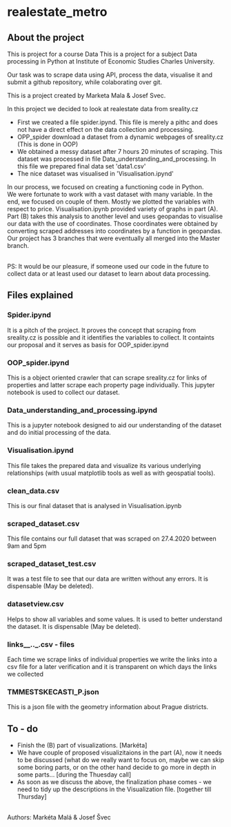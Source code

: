 # realestate_metro

## About the project

This is project for a course Data This is a project for a subject Data processing in Python at Institute of Economic Studies Charles University.

Our task was to scrape data using API, process the data, visualise it and submit a github repository, while colaborating over git.

This is a project created by Marketa Mala & Josef Svec.

In this project we decided to look at realestate data from sreality.cz
 
<ul>
    <li>First we created a file spider.ipynd. This file is merely a pithc and does not have a direct effect on the data collection and processing. </li>
    <li> OPP_spider download a dataset from a dynamic webpages of sreality.cz (This is done in OOP)</li>
    <li> We obtained a messy dataset after 7 hours 20 minutes of scraping. This dataset was processed in file 
    Data_understanding_and_processing. In this file we prepared final data set 'data1.csv'</li>
    <li> The nice dataset was visualised in 'Visualisation.ipynd'</li>
</ul>

In our process, we focused on creating a functioning code in Python.  
We were fortunate to work with a vast dataset with many variable. In the end, we focused on couple of them. 
Mostly we plotted the variables with respect to price. Visualisation.ipynb provided variety of graphs in part (A). 
Part (B) takes this analysis to another level and uses geopandas to visualise our data with the use of coordinates.
Those coordinates were obtained by converting scraped addresses into coordinates by a function in geopandas.
Our project has 3 branches that were eventually all merged into the Master branch.

<br>
PS: It would be our pleasure, if someone used our code in the future to collect data or at least used our dataset to learn about data processing. 

## Files explained
### Spider.ipynd
It is a pitch of the project. It proves the concept that scraping from sreality.cz is possible and it identifies the variables to collect. It containts our proposal and it serves as basis for OOP_spider.ipynd

### OOP_spider.ipynd
This is a object oriented crawler that can scrape sreality.cz for links of properties and latter scrape each property page individually. This jupyter notebook is used to collect our dataset. 

### Data_understanding_and_processing.ipynd
This is a jupyter notebook designed to aid our understanding of the dataset and do initial processing of the data.

### Visualisation.ipynd
This file takes the prepared data and visualize its various underlying relationships (with usual matplotlib tools as well as with geospatial tools).

### clean_data.csv
This is our final dataset  that is analysed in Visualisation.ipynb 

### scraped_dataset.csv
This file contains our full dataset that was scraped on 27.4.2020 between 9am and 5pm

### scraped_dataset_test.csv
It was a test file to see that our data are written without any errors. It is dispensable (May be deleted).

### datasetview.csv
Helps to show all variables and some values. It is used to better understand the dataset. It is dispensable (May be deleted).

### links__.__.___.csv - files
Each time we scrape links of individual properties we write the links into a csv file for a later verification and it is transparent on which days the links we collected

### TMMESTSKECASTI_P.json
This is a json file with the geometry information about Prague districts.


## To - do

<ul>
    <li> Finish the (B) part of visualizations. [Markéta] </li>
    <li> We have couple of proposed visualizitaions in the part (A), now it needs to be discussed (what do we really want to focus on, maybe we can skip some boring parts, or on the other hand decide to go more in depth in some parts... [during the Thuesday call] </li>
    <li> As soon as we discuss the above, the finalization phase comes - we need to tidy up the descriptions in the Visualization file. [together till Thursday] </li>
</ul>

<br>
<footer>
Authors: Markéta Malá & Josef Švec
</footer>
